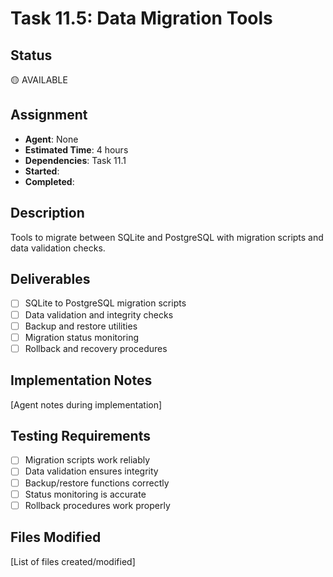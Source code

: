 # Task 11.5: Data Migration Tools

## Status

🟡 AVAILABLE

## Assignment

- **Agent**: None
- **Estimated Time**: 4 hours
- **Dependencies**: Task 11.1
- **Started**:
- **Completed**:

## Description

Tools to migrate between SQLite and PostgreSQL with migration scripts and data validation checks.

## Deliverables

- [ ] SQLite to PostgreSQL migration scripts
- [ ] Data validation and integrity checks
- [ ] Backup and restore utilities
- [ ] Migration status monitoring
- [ ] Rollback and recovery procedures

## Implementation Notes

[Agent notes during implementation]

## Testing Requirements

- [ ] Migration scripts work reliably
- [ ] Data validation ensures integrity
- [ ] Backup/restore functions correctly
- [ ] Status monitoring is accurate
- [ ] Rollback procedures work properly

## Files Modified

[List of files created/modified]
